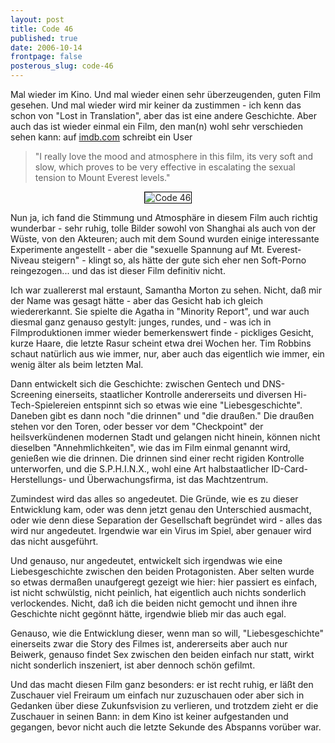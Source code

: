 ```yaml
---
layout: post
title: Code 46
published: true
date: 2006-10-14
frontpage: false 
posterous_slug: code-46
---
```


Mal wieder im Kino. Und mal wieder einen sehr &uuml;berzeugenden, guten Film gesehen. Und mal wieder wird mir keiner da zustimmen - ich kenn das schon von "Lost in Translation", aber das ist eine andere Geschichte. Aber auch das ist wieder einmal ein Film, den man(n) wohl sehr verschieden sehen kann: auf <a href="http://www.imdb.com/title/tt0345061/">imdb.com</a> schreibt ein User

> "I really love the mood and atmosphere in this film, its very soft and slow, which proves to 
> be very effective in escalating the sexual tension to Mount Everest levels."


<center>
<img src="http://asphaltkaefer.open-lab.org/wp-content/code46_02.jpg" alt="Code 46" style="border: 1px solid black;" />
</center>


Nun ja, ich fand die Stimmung und Atmosph&auml;re in diesem Film auch richtig wunderbar - sehr ruhig, tolle Bilder sowohl von Shanghai als auch von der W&uuml;ste, von den Akteuren; auch mit dem Sound wurden einige interessante Experimente angestellt - aber die "sexuelle Spannung auf Mt. Everest-Niveau steigern" - klingt so, als h&auml;tte der gute sich eher nen Soft-Porno reingezogen... und das ist dieser Film definitiv nicht.

Ich war zuallererst mal erstaunt, Samantha Morton zu sehen. Nicht, da&szlig; mir der Name was gesagt h&auml;tte - aber das Gesicht hab ich gleich wiedererkannt. Sie spielte die Agatha in "Minority Report", und war auch diesmal ganz genauso gestylt: junges, rundes, und - was ich in Filmproduktionen immer wieder bemerkenswert finde - pickliges Gesicht, kurze Haare, die letzte Rasur scheint etwa drei Wochen her. Tim Robbins schaut nat&uuml;rlich aus wie immer, nur, aber auch das eigentlich wie immer, ein wenig &auml;lter als beim letzten Mal.

Dann entwickelt sich die Geschichte: zwischen Gentech und DNS-Screening einerseits, staatlicher Kontrolle  andererseits und diversen Hi-Tech-Spielereien entspinnt sich so etwas wie eine "Liebesgeschichte". Daneben gibt es dann noch "die drinnen" und "die drau&szlig;en." Die drau&szlig;en stehen vor den Toren, oder besser vor dem "Checkpoint" der heilsverk&uuml;ndenen modernen Stadt und gelangen nicht hinein, k&ouml;nnen nicht dieselben "Annehmlichkeiten", wie das im Film einmal genannt wird, genie&szlig;en wie die drinnen. Die drinnen sind einer recht rigiden Kontrolle unterworfen, und die S.P.H.I.N.X., wohl eine Art halbstaatlicher ID-Card-Herstellungs- und &Uuml;berwachungsfirma, ist das Machtzentrum.

Zumindest wird das alles so angedeutet. Die Gr&uuml;nde, wie es zu dieser Entwicklung kam, oder was denn jetzt genau den Unterschied ausmacht, oder wie denn diese Separation der Gesellschaft begr&uuml;ndet wird - alles das wird nur angedeutet. Irgendwie war ein Virus im Spiel, aber genauer wird das nicht ausgef&uuml;hrt.

Und genauso, nur angedeutet, entwickelt sich irgendwas wie eine Liebesgeschichte zwischen den beiden Protagonisten. Aber selten wurde so etwas derma&szlig;en unaufgeregt gezeigt wie hier: hier passiert es einfach, ist nicht schw&uuml;lstig, nicht peinlich, hat eigentlich auch nichts sonderlich verlockendes. Nicht, da&szlig; ich die beiden nicht gemocht und ihnen ihre Geschichte nicht geg&ouml;nnt h&auml;tte, irgendwie blieb mir das auch egal.

Genauso, wie die Entwicklung dieser, wenn man so will,  "Liebesgeschichte" einerseits zwar die Story des Filmes ist, andererseits aber auch nur Beiwerk, genauso findet Sex zwischen den beiden einfach nur statt, wirkt nicht sonderlich inszeniert, ist aber dennoch sch&ouml;n gefilmt.

Und das macht diesen Film ganz besonders: er ist recht ruhig, er l&auml;&szlig;t den Zuschauer viel Freiraum um einfach nur zuzuschauen oder aber sich in Gedanken &uuml;ber diese Zukunfsvision zu verlieren, und trotzdem zieht er die Zuschauer in seinen Bann: in dem Kino ist keiner aufgestanden und gegangen, bevor nicht auch die letzte Sekunde des Abspanns vor&uuml;ber war.
